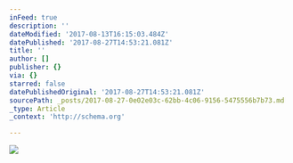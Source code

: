 ```yaml
---
inFeed: true
description: ''
dateModified: '2017-08-13T16:15:03.484Z'
datePublished: '2017-08-27T14:53:21.081Z'
title: ''
author: []
publisher: {}
via: {}
starred: false
datePublishedOriginal: '2017-08-27T14:53:21.081Z'
sourcePath: _posts/2017-08-27-0e02e03c-62bb-4c06-9156-5475556b7b73.md
_type: Article
_context: 'http://schema.org'

---
```

<article style=""><img src="https://the-grid-user-content.s3-us-west-2.amazonaws.com/b51950d6-1475-47b6-baba-2dc47547b4b2.jpg" /></article>